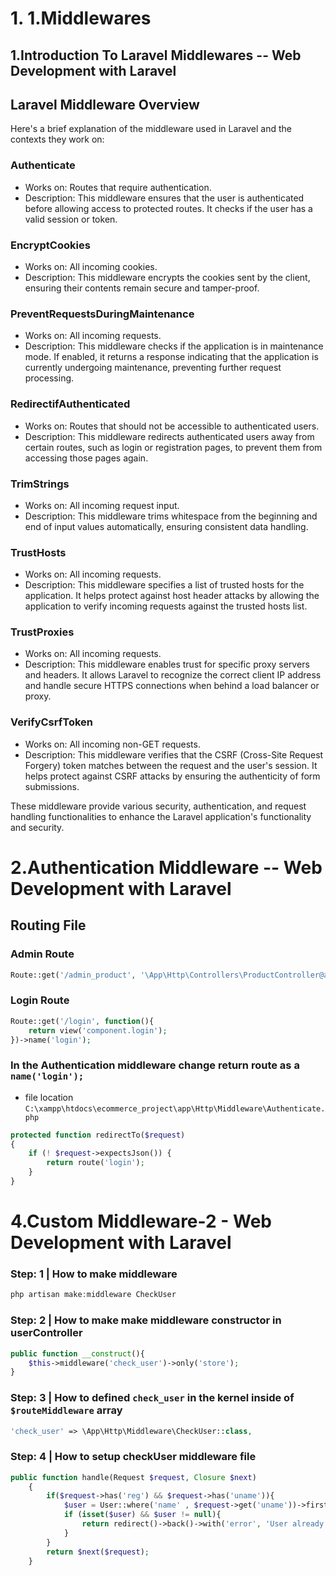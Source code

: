 # 1. 1.Middlewares

## 1.Introduction To Laravel Middlewares -- Web Development with Laravel

## Laravel Middleware Overview

Here's a brief explanation of the middleware used in Laravel and the contexts they work on:

### Authenticate

- Works on: Routes that require authentication.
- Description: This middleware ensures that the user is authenticated before allowing access to protected routes. It checks if the user has a valid session or token.

### EncryptCookies

- Works on: All incoming cookies.
- Description: This middleware encrypts the cookies sent by the client, ensuring their contents remain secure and tamper-proof.

### PreventRequestsDuringMaintenance

- Works on: All incoming requests.
- Description: This middleware checks if the application is in maintenance mode. If enabled, it returns a response indicating that the application is currently undergoing maintenance, preventing further request processing.

### RedirectifAuthenticated

- Works on: Routes that should not be accessible to authenticated users.
- Description: This middleware redirects authenticated users away from certain routes, such as login or registration pages, to prevent them from accessing those pages again.

### TrimStrings

- Works on: All incoming request input.
- Description: This middleware trims whitespace from the beginning and end of input values automatically, ensuring consistent data handling.

### TrustHosts

- Works on: All incoming requests.
- Description: This middleware specifies a list of trusted hosts for the application. It helps protect against host header attacks by allowing the application to verify incoming requests against the trusted hosts list.

### TrustProxies

- Works on: All incoming requests.
- Description: This middleware enables trust for specific proxy servers and headers. It allows Laravel to recognize the correct client IP address and handle secure HTTPS connections when behind a load balancer or proxy.

### VerifyCsrfToken

- Works on: All incoming non-GET requests.
- Description: This middleware verifies that the CSRF (Cross-Site Request Forgery) token matches between the request and the user's session. It helps protect against CSRF attacks by ensuring the authenticity of form submissions.

These middleware provide various security, authentication, and request handling functionalities to enhance the Laravel application's functionality and security.

# 2.Authentication Middleware -- Web Development with Laravel

## Routing File

### Admin Route

```php
Route::get('/admin_product', '\App\Http\Controllers\ProductController@addProduct')->middleware('auth');
```

### Login Route

```php
Route::get('/login', function(){
    return view('component.login');
})->name('login');
```

### In the Authentication middleware change return route as a `name('login');`

- file location `C:\xampp\htdocs\ecommerce_project\app\Http\Middleware\Authenticate.php`

```php
protected function redirectTo($request)
{
    if (! $request->expectsJson()) {
        return route('login');
    }
}
```

# 4.Custom Middleware-2 - Web Development with Laravel

### Step: 1 | How to make middleware

```php
php artisan make:middleware CheckUser
```

### Step: 2 | How to make make middleware constructor in userController

```php
public function __construct(){
    $this->middleware('check_user')->only('store');
}
```

### Step: 3 | How to defined ```check_user``` in the kernel inside of `$routeMiddleware` array

```php
'check_user' => \App\Http\Middleware\CheckUser::class,
```

### Step: 4 | How to setup checkUser middleware file

```php
public function handle(Request $request, Closure $next)
    {
        if($request->has('reg') && $request->has('uname')){
            $user = User::where('name' , $request->get('uname'))->first();
            if (isset($user) && $user != null){
                return redirect()->back()->with('error', 'User already taken!');
            }
        }
        return $next($request);
    }
```
